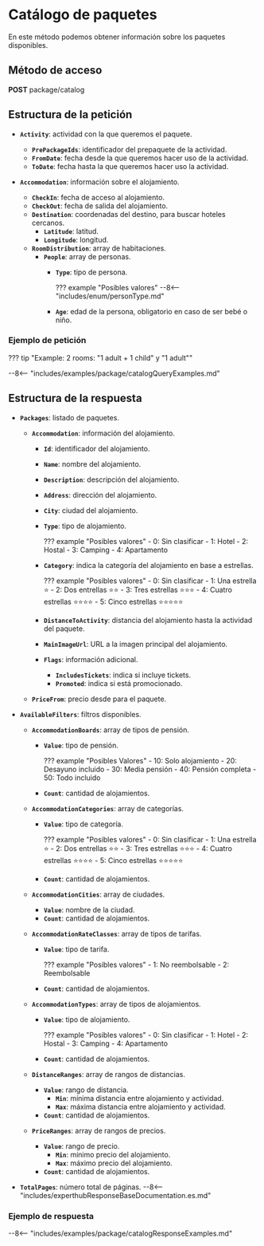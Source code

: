 # Catálogo de paquetes

En este método podemos obtener información sobre los paquetes disponibles.

## Método de acceso

**POST** package/catalog

## Estructura de la petición

- **``Activity``**: actividad con la que queremos el paquete.
    - **``PrePackageIds``**: identificador del prepaquete de la actividad.
    - **``FromDate``**: fecha desde la que queremos hacer uso de la actividad.
    - **``ToDate``**: fecha hasta la que queremos hacer uso la actividad.

- **``Accommodation``**: información sobre el alojamiento.
    - **``CheckIn``**: fecha de acceso al alojamiento.
    - **``CheckOut``**: fecha de salida del alojamiento.
    - **``Destination``**: coordenadas del destino, para buscar hoteles cercanos.
        - **``Latitude``**: latitud.
        - **``Longitude``**: longitud.
    - **``RoomDistribution``**: array de habitaciones.
        - **`People`**: array de personas.
            - **``Type``**: tipo de persona.

                ??? example "Posibles valores"
                    --8<-- "includes/enum/personType.md"

            - **``Age``**: edad de la persona, obligatorio en caso de ser bebé o niño.


### Ejemplo de petición

??? tip "Example: 2 rooms: "1 adult + 1 child" y "1 adult""

--8<-- "includes/examples/package/catalogQueryExamples.md"

## Estructura de la respuesta

- **``Packages``**: listado de paquetes.
    - **``Accommodation``**: información del alojamiento.
        - **``Id``**: identificador del alojamiento.
        - **``Name``**: nombre del alojamiento.
        - **`Description`**: descripción del alojamiento.
        - **``Address``**: dirección del alojamiento.
        - **``City``**: ciudad del alojamiento.
        - **``Type``**: tipo de alojamiento.

            ??? example "Posibles valores"
                - 0: Sin clasificar
                - 1: Hotel
                - 2: Hostal
                - 3: Camping
                - 4: Apartamento

        - **``Category``**: indica la categoría del alojamiento en base a estrellas.

            ??? example "Posibles valores"
                - 0: Sin clasificar
                - 1: Una estrella :star:
                - 2: Dos entrellas :star::star:
                - 3: Tres estrellas :star::star::star:
                - 4: Cuatro estrellas :star::star::star::star:
                - 5: Cinco estrellas :star::star::star::star::star:

        - **``DistanceToActivity``**: distancia del alojamiento hasta la actividad del paquete.
        - **`MainImageUrl`**: URL a la imagen principal del alojamiento.
        - **`Flags`**: información adicional.
            - **`IncludesTickets`**: indica si incluye tickets.
            - **`Promoted`**: indica si está promocionado.

    - **``PriceFrom``**: precio desde para el paquete.

- **``AvailableFilters``**: filtros disponibles.
    - **``AccommodationBoards``**: array de tipos de pensión.
        - **``Value``**: tipo de pensión.

            ??? example "Posibles Valores"
                - 10: Solo alojamiento
                - 20: Desayuno incluido
                - 30: Media pensión
                - 40: Pensión completa
                - 50: Todo incluido

        - **``Count``**: cantidad de alojamientos.

    - **``AccommodationCategories``**: array de categorías.
        - **``Value``**: tipo de categoría.

            ??? example "Posibles valores"
                - 0: Sin clasificar
                - 1: Una estrella :star:
                - 2: Dos entrellas :star::star:
                - 3: Tres estrellas :star::star::star:
                - 4: Cuatro estrellas :star::star::star::star:
                - 5: Cinco estrellas :star::star::star::star::star:

        - **``Count``**: cantidad de alojamientos.

    - **``AccommodationCities``**: array de ciudades.
        - **``Value``**: nombre de la ciudad.
        - **``Count``**: cantidad de alojamientos.

    - **``AccommodationRateClasses``**: array de tipos de tarifas.
        - **``Value``**: tipo de tarifa.

            ??? example "Posibles valores"
                - 1: No reembolsable
                - 2: Reembolsable

        - **``Count``**: cantidad de alojamientos.

    - **``AccommodationTypes``**: array de tipos de alojamientos.
        - **``Value``**: tipo de alojamiento.

            ??? example "Posibles valores"
                - 0: Sin clasificar
                - 1: Hotel
                - 2: Hostal
                - 3: Camping
                - 4: Apartamento

        - **``Count``**: cantidad de alojamientos.

    - **``DistanceRanges``**: array de rangos de distancias.
        - **``Value``**: rango de distancia.
            - **``Min``**: mínima distancia entre alojamiento y actividad.
            - **``Max``**: máxima distancia entre alojamiento y actividad.
        - **``Count``**: cantidad de alojamientos.

    - **``PriceRanges``**: array de rangos de precios.
        - **``Value``**: rango de precio.
            - **``Min``**: mínimo precio del alojamiento.
            - **``Max``**: máximo precio del alojamiento.
        - **``Count``**: cantidad de alojamientos.

- **``TotalPages``**: número total de páginas.
--8<-- "includes/experthubResponseBaseDocumentation.es.md"

### Ejemplo de respuesta

--8<-- "includes/examples/package/catalogResponseExamples.md"
